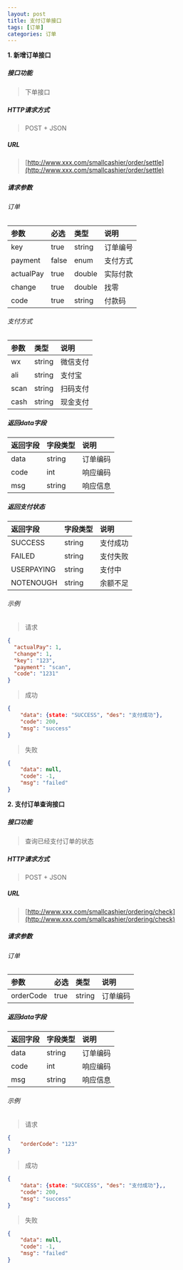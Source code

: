 ```yaml
---
layout: post
title: 支付订单接口
tags: [订单]
categories: 订单 
---
```

**1\. 新增订单接口**
##### 接口功能
> 下单接口

##### HTTP请求方式
> POST + JSON

##### URL
> [http://www.xxx.com/smallcashier/order/settle](http://www.xxx.com/smallcashier/order/settle)

##### 请求参数

###### 订单

|参数|必选|类型|说明|
|:---|:---|:---|:---|
|key|true|string|订单编号|
|payment|false|enum|支付方式|
|actualPay|true|double|实际付款|
|change|true|double|找零|
|code|true|string|付款码|

###### 支付方式

|参数|类型|说明|
|:---|:---|:---|
|wx|string|微信支付|
|ali|string|支付宝|
|scan|string|扫码支付|
|cash|string|现金支付|

##### 返回data字段

|返回字段|字段类型|说明|
|:---|:---|:---|
|data|string|订单编码|
|code|int|响应编码|
|msg|string|响应信息|

##### 返回支付状态

|返回字段|字段类型|说明|
|:---|:---|:---|
|SUCCESS|string|支付成功|
|FAILED|string|支付失败|
|USERPAYING|string|支付中|
|NOTENOUGH|string|余额不足|

###### 示例
> 请求
``` json
{
  "actualPay": 1,
  "change": 1,
  "key": "123",
  "payment": "scan",
  "code": "1231"
}
```
> 成功
``` json
{
    "data": {state: "SUCCESS", "des": "支付成功"},
    "code": 200,
    "msg": "success"
}
```
> 失败
``` json
{
    "data": null,
    "code": -1,
    "msg": "failed"
}
```

**2\. 支付订单查询接口**
##### 接口功能
> 查询已经支付订单的状态

##### HTTP请求方式
> POST + JSON

##### URL
> [http://www.xxx.com/smallcashier/ordering/check](http://www.xxx.com/smallcashier/ordering/check)

##### 请求参数

###### 订单

|参数|必选|类型|说明|
|:---|:---|:---|:---|
|orderCode|true|string|订单编码|

##### 返回data字段

|返回字段|字段类型|说明|
|:---|:---|:---|
|data|string|订单编码|
|code|int|响应编码|
|msg|string|响应信息|

###### 示例
> 请求
``` json
{
    "orderCode": "123"
}
```
> 成功
``` json
{
    "data": {state: "SUCCESS", "des": "支付成功"},,
    "code": 200,
    "msg": "success"
}
```
> 失败
``` json
{
    "data": null,
    "code": -1,
    "msg": "failed"
}
```